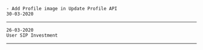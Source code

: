     - Add Profile image in Update Profile API
    30-03-2020
--------------------------------------------------
    26-03-2020
    User SIP Investment    
--------------------------------------------------